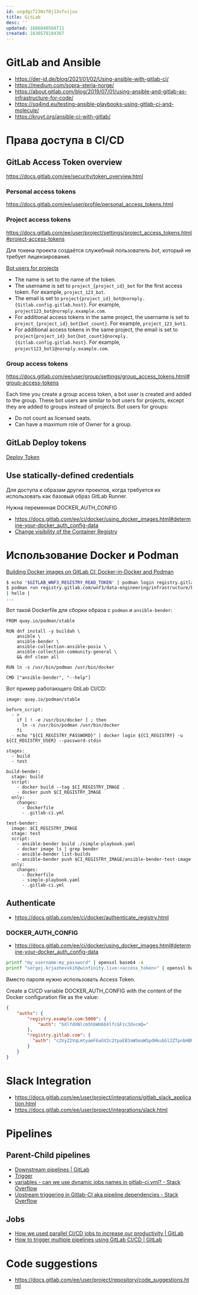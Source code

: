 ```yaml
---
id: uxgdgz7230zf0j13xfvijux
title: GitLab
desc: ''
updated: 1686040560711
created: 1630578184367
---
```


# GitLab and Ansible

* https://der-jd.de/blog/2021/01/02/Using-ansible-with-gitlab-ci/
* https://medium.com/sopra-steria-norge/
* https://about.gitlab.com/blog/2019/07/01/using-ansible-and-gitlab-as-infrastructure-for-code/
* https://sq4ind.eu/testing-ansible-playbooks-using-gitlab-ci-and-molecule/
* https://kruyt.org/ansible-ci-with-gitlab/

# Права доступа в CI/CD

## GitLab Access Token overview

https://docs.gitlab.com/ee/security/token_overview.html

### Personal access tokens

https://docs.gitlab.com/ee/user/profile/personal_access_tokens.html


### Project access tokens

https://docs.gitlab.com/ee/user/project/settings/project_access_tokens.html#project-access-tokens

Для токена проекта создаётся служебный пользователь _bot_, который не требует лицензирования.

[Bot users for projects](https://docs.gitlab.com/ee/user/project/settings/project_access_tokens.html#bot-users-for-projects)

* The name is set to the name of the token.
* The username is set to `project_{project_id}_bot` for the first access token. For example, `project_123_bot`.
* The email is set to `project{project_id}_bot@noreply.{Gitlab.config.gitlab.host}`. For example, `project123_bot@noreply.example.com`.
* For additional access tokens in the same project, the username is set to `project_{project_id}_bot{bot_count}`. For example, `project_123_bot1`.
* For additional access tokens in the same project, the email is set to `project{project_id}_bot{bot_count}@noreply.{Gitlab.config.gitlab.host}`. For example, `project123_bot1@noreply.example.com`.

### Group access tokens

https://docs.gitlab.com/ee/user/group/settings/group_access_tokens.html#group-access-tokens

Each time you create a group access token, a bot user is created and added to the group. These bot users are similar to bot users for projects, except they are added to groups instead of projects. Bot users for groups:

* Do not count as licensed seats.
* Can have a maximum role of Owner for a group.

## GitLab Deploy tokens

[Deploy Token](https://docs.gitlab.com/ee/user/project/deploy_tokens/)

## Use statically-defined credentials

Для доступа к образам других проектов, когда требуется их использовать как базовый образ GitLab Runner.

Нужна переменная DOCKER_AUTH_CONFIG

* https://docs.gitlab.com/ee/ci/docker/using_docker_images.html#determine-your-docker_auth_config-data
* [Change visibility of the Container Registry](https://docs.gitlab.com/ee/user/packages/container_registry/)

# Использование Docker и Podman

[Building Docker images on GitLab CI: Docker-in-Docker and Podman](https://pythonspeed.com/articles/gitlab-build-docker-image/)

```sh
$ echo "$GITLAB_WNF3_REGISTRY_READ_TOKEN" | podman login registry.gitlab.com --username "sergej.krjazhevskih@winfinity.live" --password-stdin
$ podman run registry.gitlab.com/wnf3/data-engineering/infrastructure/base-images/ansible-bender-build
| hello |
...
```

Вот такой Dockerfile для сборки образа с `podman` и `ansible-bender`: 

```
FROM quay.io/podman/stable

RUN dnf install -y buildah \
    ansible \
    ansible-bender \
    ansible-collection-ansible-posix \
    ansible-collection-community-general \
    && dnf clean all

RUN ln -s /usr/bin/podman /usr/bin/docker

CMD ["ansible-bender", "--help"]
```

Вот пример работающего GtiLab CI/CD:

```
image: quay.io/podman/stable

before_script:
  - >
    if [ ! -e /usr/bin/docker ] ; then 
      ln -s /usr/bin/podman /usr/bin/docker
    fi
  - echo "${CI_REGISTRY_PASSWORD}" | docker login ${CI_REGISTRY} -u ${CI_REGISTRY_USER} --password-stdin

stages:
  - build
  - test

build-bender:
  stage: build
  script:
    - docker build --tag $CI_REGISTRY_IMAGE .
    - docker push $CI_REGISTRY_IMAGE
  only:
    changes:
      - Dockerfile
      - .gitlab-ci.yml

test-bender:
  image: $CI_REGISTRY_IMAGE
  stage: test
  script:
    - ansible-bender build ./simple-playbook.yaml
    - docker image ls | grep bender
    - ansible-bender list-builds
    - ansible-bender push $CI_REGISTRY_IMAGE/ansible-bender-test-image
  only:
    changes:
      - Dockerfile
      - simple-playbook.yaml
      - .gitlab-ci.yml
```

## Authenticate

* https://docs.gitlab.com/ee/ci/docker/authenticate_registry.html

### DOCKER_AUTH_CONFIG

* https://docs.gitlab.com/ee/ci/docker/using_docker_images.html#determine-your-docker_auth_config-data

```sh
printf "my_username:my_password" | openssl base64 -A
printf "sergej.krjazhevskih@winfinity.live:<access_token>" | openssl base64 -A
```

Вместо пароля нужно использовать Access Token.

Create a CI/CD variable DOCKER_AUTH_CONFIG with the content of the Docker configuration file as the value:

```json
{
    "auths": {
        "registry.example.com:5000": {
            "auth": "bXlfdXNlcm5hbWU6bXlfcGFzc3dvcmQ="
        },
        "registry.gitlab.com": {
          "auth": "c2VyZ2VqLmtyamF6aGV2c2tpaEB3aW5maW5pdHkubGl2ZTpnbHBhdC1xZ2hHUTZxWkdxeVRlUXp5MkJpOQ=="
        }
    }
}
```

# Slack Integration

* https://docs.gitlab.com/ee/user/project/integrations/gitlab_slack_application.html
* https://docs.gitlab.com/ee/user/project/integrations/slack.html

# Pipelines

## Parent-Child pipelines

* [Downstream pipelines | GitLab](https://docs.gitlab.com/ee/ci/pipelines/downstream_pipelines.html#parent-child-pipelines)
* [Trigger](https://docs.gitlab.com/ee/ci/yaml/#trigger)
* [variables - can we use dynamic jobs names in gitlab-ci.yml? - Stack Overflow](https://stackoverflow.com/questions/52260381/can-we-use-dynamic-jobs-names-in-gitlab-ci-yml)
* [Upstream triggering in Gitlab-CI aka pipeline dependencies - Stack Overflow](https://stackoverflow.com/questions/60505357/upstream-triggering-in-gitlab-ci-aka-pipeline-dependencies)

## Jobs 

* [How we used parallel CI/CD jobs to increase our productivity | GitLab](https://about.gitlab.com/blog/2021/01/20/using-run-parallel-jobs/)
* [How to trigger multiple pipelines using GitLab CI/CD | GitLab](https://about.gitlab.com/blog/2019/07/24/cross-project-pipeline/)

 # Code suggestions

 * https://docs.gitlab.com/ee/user/project/repository/code_suggestions.html